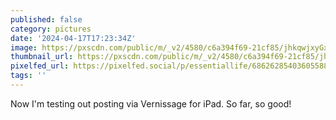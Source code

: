 ```yaml
---
published: false
category: pictures
date: '2024-04-17T17:23:34Z'
image: https://pxscdn.com/public/m/_v2/4580/c6a394f69-21cf85/jhkqwjxyGxeE/1Mrrl87uEw0h79aS0Up5hJ51Lw8IP3EMhoZrXc4a.jpg
thumbnail_url: https://pxscdn.com/public/m/_v2/4580/c6a394f69-21cf85/jhkqwjxyGxeE/1Mrrl87uEw0h79aS0Up5hJ51Lw8IP3EMhoZrXc4a_thumb.jpg
pixelfed_url: https://pixelfed.social/p/essentiallife/686262854036055886
tags: ''
---
```


Now I'm testing out posting via Vernissage for iPad. So far, so good!
